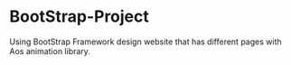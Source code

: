 # BootStrap-Project
Using BootStrap Framework design website that has different pages with Aos animation library.
